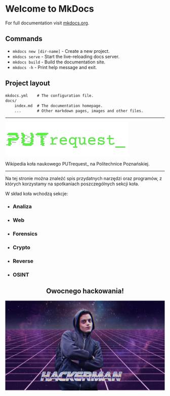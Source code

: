 # Welcome to MkDocs

For full documentation visit [mkdocs.org](https://www.mkdocs.org).

## Commands

* `mkdocs new [dir-name]` - Create a new project.
* `mkdocs serve` - Start the live-reloading docs server.
* `mkdocs build` - Build the documentation site.
* `mkdocs -h` - Print help message and exit.

## Project layout

    mkdocs.yml    # The configuration file.
    docs/
        index.md  # The documentation homepage.
        ...       # Other markdown pages, images and other files.

---

![PUTrequest_ logo](assets/logo/PUTr-1.png)

Wikipedia koła naukowego PUTrequest_ na Politechnice Poznańskiej.

---

Na tej stronie można znaleźć spis przydatnych narzędzi oraz programów, z których korzystamy na spotkaniach poszczególnych sekcji koła.

W skład koła wchodzą sekcje:

- <h3>Analiza</h3>
- <h3>Web</h3>
- <h3>Forensics</h3>
- <h3>Crypto</h3>
- <h3>Reverse</h3>
- <h3>OSINT</h3>

<center><h2>Owocnego hackowania!</h2></center>

![Hackerman meme](assets/pics/hackerman_meme.jpg)